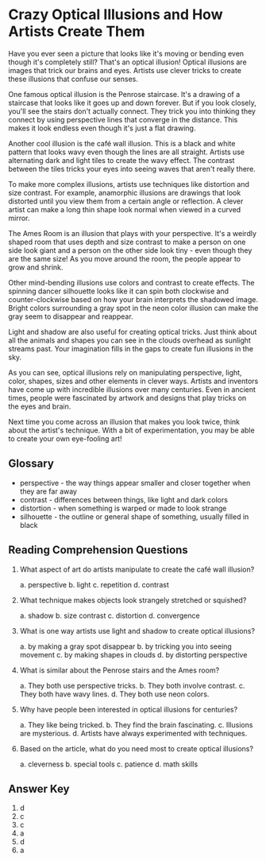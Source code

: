 # Crazy Optical Illusions and How Artists Create Them

Have you ever seen a picture that looks like it's moving or bending even though it's completely still? That's an optical illusion! Optical illusions are images that trick our brains and eyes. Artists use clever tricks to create these illusions that confuse our senses.

One famous optical illusion is the Penrose staircase. It's a drawing of a staircase that looks like it goes up and down forever. But if you look closely, you'll see the stairs don't actually connect. They trick you into thinking they connect by using perspective lines that converge in the distance. This makes it look endless even though it's just a flat drawing.

Another cool illusion is the café wall illusion. This is a black and white pattern that looks wavy even though the lines are all straight. Artists use alternating dark and light tiles to create the wavy effect. The contrast between the tiles tricks your eyes into seeing waves that aren't really there.

To make more complex illusions, artists use techniques like distortion and size contrast. For example, anamorphic illusions are drawings that look distorted until you view them from a certain angle or reflection. A clever artist can make a long thin shape look normal when viewed in a curved mirror.

The Ames Room is an illusion that plays with your perspective. It's a weirdly shaped room that uses depth and size contrast to make a person on one side look giant and a person on the other side look tiny - even though they are the same size! As you move around the room, the people appear to grow and shrink.

Other mind-bending illusions use colors and contrast to create effects. The spinning dancer silhouette looks like it can spin both clockwise and counter-clockwise based on how your brain interprets the shadowed image. Bright colors surrounding a gray spot in the neon color illusion can make the gray seem to disappear and reappear.

Light and shadow are also useful for creating optical tricks. Just think about all the animals and shapes you can see in the clouds overhead as sunlight streams past. Your imagination fills in the gaps to create fun illusions in the sky.

As you can see, optical illusions rely on manipulating perspective, light, color, shapes, sizes and other elements in clever ways. Artists and inventors have come up with incredible illusions over many centuries. Even in ancient times, people were fascinated by artwork and designs that play tricks on the eyes and brain.

Next time you come across an illusion that makes you look twice, think about the artist's technique. With a bit of experimentation, you may be able to create your own eye-fooling art!

## Glossary

- perspective - the way things appear smaller and closer together when they are far away
- contrast - differences between things, like light and dark colors
- distortion - when something is warped or made to look strange
- silhouette - the outline or general shape of something, usually filled in black

## Reading Comprehension Questions

1. What aspect of art do artists manipulate to create the café wall illusion?

   a. perspective
   b. light
   c. repetition
   d. contrast

2. What technique makes objects look strangely stretched or squished?

   a. shadow
   b. size contrast
   c. distortion
   d. convergence

3. What is one way artists use light and shadow to create optical illusions?

   a. by making a gray spot disappear
   b. by tricking you into seeing movement
   c. by making shapes in clouds
   d. by distorting perspective

4. What is similar about the Penrose stairs and the Ames room?

   a. They both use perspective tricks.
   b. They both involve contrast.
   c. They both have wavy lines.
   d. They both use neon colors.

5. Why have people been interested in optical illusions for centuries?

   a. They like being tricked.
   b. They find the brain fascinating.
   c. Illusions are mysterious.
   d. Artists have always experimented with techniques.

6. Based on the article, what do you need most to create optical illusions?

   a. cleverness
   b. special tools
   c. patience
   d. math skills

## Answer Key

1. d
2. c
3. c
4. a
5. d
6. a
